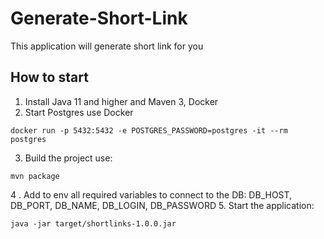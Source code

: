 # Generate-Short-Link

This application will generate short link for you

## How to start

1. Install Java 11 and higher and Maven 3, Docker
2. Start Postgres use Docker
```shell
docker run -p 5432:5432 -e POSTGRES_PASSWORD=postgres -it --rm postgres
```
3. Build the project use:
```shell
mvn package
```
4 . Add to env all required variables to connect to the DB:
DB_HOST, DB_PORT, DB_NAME, DB_LOGIN, DB_PASSWORD
5. Start the application:
```shell
java -jar target/shortlinks-1.0.0.jar
```
   